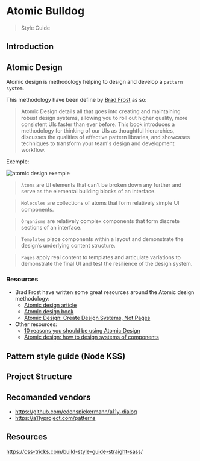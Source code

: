 # Atomic Bulldog

> Style Guide

## Introduction

## Atomic Design

Atomic design is methodology helping to design and develop a `pattern system`.

This methodology have been define by [Brad Frost](http://bradfrost.com/) as so:

> Atomic Design details all that goes into creating and maintaining robust design systems, allowing you to roll out higher quality, more consistent UIs faster than ever before. This book introduces a methodology for thinking of our UIs as thoughtful hierarchies, discusses the qualities of effective pattern libraries, and showcases techniques to transform your team's design and development workflow.

Exemple:

![atomic design exemple](http://atomicdesign.bradfrost.com/images/content/instagram-atomic.png)

> `Atoms` are UI elements that can’t be broken down any further and serve as the elemental building blocks of an interface.

> `Molecules` are collections of atoms that form relatively simple UI components.

> `Organisms` are relatively complex components that form discrete sections of an interface.

> `Templates` place components within a layout and demonstrate the design’s underlying content structure.

> `Pages` apply real content to templates and articulate variations to demonstrate the final UI and test the resilience of the design system.

### Resources

* Brad Frost have written some great resources around the Atomic design methodology:
  * [Atomic design article](http://bradfrost.com/blog/post/atomic-web-design/)
  * [Atomic design book](http://atomicdesign.bradfrost.com/)
  * [Atomic Design: Create Design Systems, Not Pages](https://www.youtube.com/watch?v=wcAl0VXYBGE)
* Other resources:
  * [10 reasons you should be using Atomic Design](https://www.creativebloq.com/web-design/10-reasons-you-should-be-using-atomic-design-61620771)
  * [Atomic design: how to design systems of components](https://uxdesign.cc/atomic-design-how-to-design-systems-of-components-ab41f24f260e)

## Pattern style guide (Node KSS)

## Project Structure

## Recomanded vendors

* https://github.com/edenspiekermann/a11y-dialog
* https://a11yproject.com/patterns

## Resources

https://css-tricks.com/build-style-guide-straight-sass/
